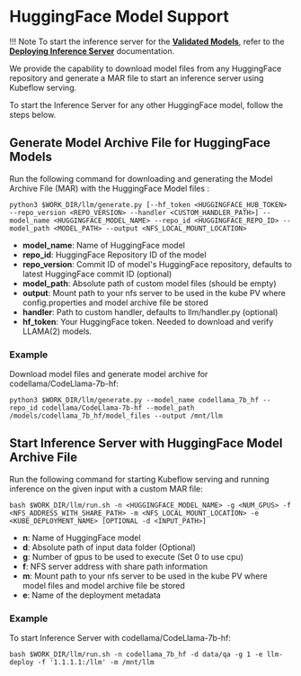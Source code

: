 # HuggingFace Model Support
!!! Note
    To start the inference server for the [**Validated Models**](validated_models.md), refer to the [**Deploying Inference Server**](inference_server.md) documentation.

We provide the capability to download model files from any HuggingFace repository and generate a MAR file to start an inference server using Kubeflow serving.<br />

To start the Inference Server for any other HuggingFace model, follow the steps below.

## Generate Model Archive File for HuggingFace Models
Run the following command for downloading and generating the Model Archive File (MAR) with the HuggingFace Model files :
```
python3 $WORK_DIR/llm/generate.py [--hf_token <HUGGINGFACE_HUB_TOKEN> --repo_version <REPO_VERSION> --handler <CUSTOM_HANDLER_PATH>] --model_name <HUGGINGFACE_MODEL_NAME> --repo_id <HUGGINGFACE_REPO_ID> --model_path <MODEL_PATH> --output <NFS_LOCAL_MOUNT_LOCATION>
```

* **model_name**:       Name of HuggingFace model
* **repo_id**:          HuggingFace Repository ID of the model
* **repo_version**:     Commit ID of model's HuggingFace repository, defaults to latest HuggingFace commit ID (optional)
* **model_path**:       Absolute path of custom model files (should be empty)
* **output**:           Mount path to your nfs server to be used in the kube PV where config.properties and model archive file be stored
* **handler**:          Path to custom handler, defaults to llm/handler.py (optional)<br />
* **hf_token**:         Your HuggingFace token. Needed to download and verify LLAMA(2) models.

### Example
Download model files and generate model archive for codellama/CodeLlama-7b-hf:
```
python3 $WORK_DIR/llm/generate.py --model_name codellama_7b_hf --repo_id codellama/CodeLlama-7b-hf --model_path /models/codellama_7b_hf/model_files --output /mnt/llm
```

## Start Inference Server with HuggingFace Model Archive File
Run the following command for starting Kubeflow serving and running inference on the given input with a custom MAR file:
```
bash $WORK_DIR/llm/run.sh -n <HUGGINGFACE_MODEL_NAME> -g <NUM_GPUS> -f <NFS_ADDRESS_WITH_SHARE_PATH> -m <NFS_LOCAL_MOUNT_LOCATION> -e <KUBE_DEPLOYMENT_NAME> [OPTIONAL -d <INPUT_PATH>]
```

* **n**:    Name of HuggingFace model
* **d**:    Absolute path of input data folder (Optional)
* **g**:    Number of gpus to be used to execute (Set 0 to use cpu)
* **f**:    NFS server address with share path information
* **m**:    Mount path to your nfs server to be used in the kube PV where model files and model archive file be stored
* **e**:    Name of the deployment metadata

### Example
To start Inference Server with codellama/CodeLlama-7b-hf:
```
bash $WORK_DIR/llm/run.sh -n codellama_7b_hf -d data/qa -g 1 -e llm-deploy -f '1.1.1.1:/llm' -m /mnt/llm
```
